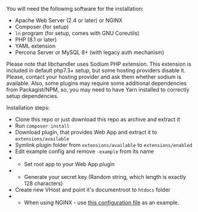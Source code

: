 You will need the following software for the installation:
* Apache Web Server (2.4 or later) or NGINX
* Composer (for setup)
* `ln` program (for setup, comes with GNU Coreutils)
* PHP (8.1 or later)
* YAML extension
* Percona Server or MySQL 8+ (with legacy auth mechanism)

Please note that libchandler uses Sodium PHP extension.
This extension is included in default php7.3+ setup, but some hosting providers disable it.
Please, contact your hosting provider and ask them whether sodium is available.
Also, some plugins may require some additional dependencies from Packagist/NPM, so, you
may need to have Yarn installed to correctly setup dependencies.

Installation steps:
* Clone this repo or just download this repo as archive and extract it
* Run `composer install`
* Download plugin, that provides Web App and extract it to `extensions/available`
* Symlink plugin folder from `extensions/available` to `extensions/enabled`
* Edit example config and remove `-example` from its name
* * Set root app to your Web App plugin
* * Generate your secret key (Random string, which length is exactly 128 characters)
* Create new VHost and point it's documentroot to `htdocs` folder
* * When using NGINX - use [this configuration file](https://github.com/openvk/chandler/blob/master/install/nginx.conf) as an example.
